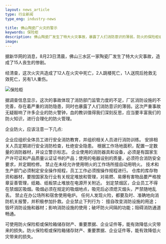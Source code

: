 ```yaml
---
layout: news_article
type: 行业新闻
type_eng: industry-news

title: 佛山陶瓷厂火灾的警示
keywords: 保险柜
description: 佛山陶瓷厂发生了特大火灾事故，暴露了人们消防意识的薄弱，防火的保险柜或保险箱储存财产、重要票据、企业证件等，都能有效降低火灾带来的损失。
image: 
---
```

据新华网的消息，8月23日清晨，佛山三水区一家陶瓷厂发生了特大火灾事故，造成了15人丧生的惨剧。

经清查，这次火灾共造成了12人在火灾中死亡，2人跳楼死亡，1人送院后抢救无效死亡，另有1人重伤。

![保险柜](http://www.qnnsafe.com/image-news/id032501.jpg)

据调查信息显示，这次的事故体现了消防部门监管力度的不足，厂区消防设施的不完善，存在着严重的消防隐患，同时也暴露了人们消防意识的薄弱。这次严重事故无疑敲响了许多企业的防火警钟，血的教训值得我们深刻反思，应当要丰富我们的防火知识，进行合理化的防火管理。

企业防火，应该注意一下几点:

企业应组织全体员工进行安全消防教育，并组织相关人员进行消防训练。 安排相关人员定期进行安全消防检查，杜绝安全隐患。 根据工作场地面积，配置一定数量的消防器材，并设立警示标志。 企业使用的消防器具和设备，必须是有国家生产许可证和产品质量认证证书的产品；使用的电器设别的质量，必须符合消防安全要求，并定期检修。 禁止在未经允许使用明火的工作场所擅自动用明火。 技术和生产部门必须制定安全操作规程，员工工作必须按操作规程进行。 仓库的库存物资和器材，要按国家及行业有关规定堆放和管理，对易燃、易爆有害物品要严格按章妥善管理，纸箱、纸板禁止堆放在电源开关附近。 划定禁烟区，企业员工不得在禁烟区吸烟。吸烟必须在规定的吸烟地点，吸完后必须熄灭烟头，严禁随地乱丢。 禁止在办公场所和宿舍使用电炉。 任何人发现火险，都要及时、准确地向消防机关报警，并积极参加扑救。企业禁止下列行为： 擅自改变消防设施的用途；毁坏消防设施和器材；影响消防设施的使用；破坏防火间隔的功能；阻碍消防通道畅通。

可使用防火保险柜或保险箱储存财产、重要票据、企业证件等，能有效降低火灾带来的损失。防火保险柜或保险箱储存财产、重要票据、企业证件等，能有效降低火灾带来的损失。
